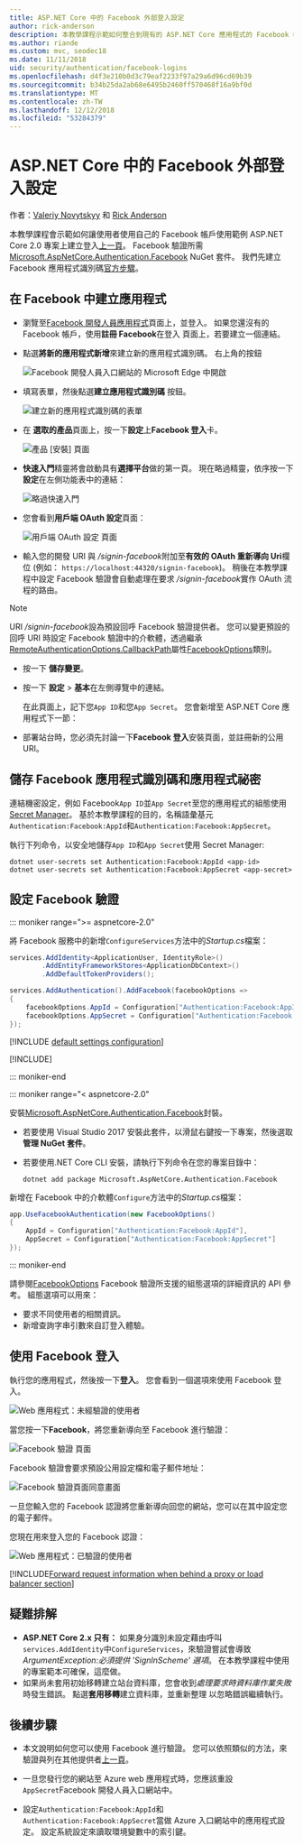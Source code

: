 ```yaml
---
title: ASP.NET Core 中的 Facebook 外部登入設定
author: rick-anderson
description: 本教學課程示範如何整合到現有的 ASP.NET Core 應用程式的 Facebook 帳戶使用者驗證。
ms.author: riande
ms.custom: mvc, seodec18
ms.date: 11/11/2018
uid: security/authentication/facebook-logins
ms.openlocfilehash: d4f3e210b0d3c79eaf2233f97a29a6d96cd69b39
ms.sourcegitcommit: b34b25da2ab68e6495b2460ff570468f16a9bf0d
ms.translationtype: MT
ms.contentlocale: zh-TW
ms.lasthandoff: 12/12/2018
ms.locfileid: "53284379"
---
```

# <a name="facebook-external-login-setup-in-aspnet-core"></a>ASP.NET Core 中的 Facebook 外部登入設定

作者：[Valeriy Novytskyy](https://github.com/01binary) 和 [Rick Anderson](https://twitter.com/RickAndMSFT)

本教學課程會示範如何讓使用者使用自己的 Facebook 帳戶使用範例 ASP.NET Core 2.0 專案上建立登入[上一頁](xref:security/authentication/social/index)。 Facebook 驗證所需[Microsoft.AspNetCore.Authentication.Facebook](https://www.nuget.org/packages/Microsoft.AspNetCore.Authentication.Facebook) NuGet 套件。 我們先建立 Facebook 應用程式識別碼[官方步驟](https://developers.facebook.com)。

## <a name="create-the-app-in-facebook"></a>在 Facebook 中建立應用程式

* 瀏覽至[Facebook 開發人員應用程式](https://developers.facebook.com/apps/)頁面上，並登入。 如果您還沒有的 Facebook 帳戶，使用**註冊 Facebook**在登入 頁面上，若要建立一個連結。

* 點選**將新的應用程式新增**來建立新的應用程式識別碼。 右上角的按鈕

   ![Facebook 開發人員入口網站的 Microsoft Edge 中開啟](index/_static/FBMyApps.png)

* 填寫表單，然後點選**建立應用程式識別碼** 按鈕。

  ![建立新的應用程式識別碼的表單](index/_static/FBNewAppId.png)

* 在 **選取的產品**頁面上，按一下**設定**上**Facebook 登入**卡。

  ![產品 [安裝] 頁面](index/_static/FBProductSetup.png)

* **快速入門**精靈將會啟動具有**選擇平台**做的第一頁。 現在略過精靈，依序按一下**設定**在左側功能表中的連結：

  ![略過快速入門](index/_static/FBSkipQuickStart.png)

* 您會看到**用戶端 OAuth 設定**頁面：

  ![用戶端 OAuth 設定 頁面](index/_static/FBOAuthSetup.png)

* 輸入您的開發 URI 與 */signin-facebook*附加至**有效的 OAuth 重新導向 Uri**欄位 (例如： `https://localhost:44320/signin-facebook`)。 稍後在本教學課程中設定 Facebook 驗證會自動處理在要求 */signin-facebook*實作 OAuth 流程的路由。

> [!NOTE]
> URI */signin-facebook*設為預設回呼 Facebook 驗證提供者。 您可以變更預設的回呼 URI 時設定 Facebook 驗證中的介軟體，透過繼承[RemoteAuthenticationOptions.CallbackPath](/dotnet/api/microsoft.aspnetcore.authentication.remoteauthenticationoptions.callbackpath)屬性[FacebookOptions](/dotnet/api/microsoft.aspnetcore.authentication.facebook.facebookoptions)類別。

* 按一下 **儲存變更**。

* 按一下 **設定** > **基本**在左側導覽中的連結。

  在此頁面上，記下您`App ID`和您`App Secret`。 您會新增至 ASP.NET Core 應用程式下一節：

* 部署站台時，您必須先討論一下**Facebook 登入**安裝頁面，並註冊新的公用 URI。

## <a name="store-facebook-app-id-and-app-secret"></a>儲存 Facebook 應用程式識別碼和應用程式祕密

連結機密設定，例如 Facebook`App ID`並`App Secret`至您的應用程式的組態使用[Secret Manager](xref:security/app-secrets)。 基於本教學課程的目的，名稱語彙基元`Authentication:Facebook:AppId`和`Authentication:Facebook:AppSecret`。

執行下列命令，以安全地儲存`App ID`和`App Secret`使用 Secret Manager:

```console
dotnet user-secrets set Authentication:Facebook:AppId <app-id>
dotnet user-secrets set Authentication:Facebook:AppSecret <app-secret>
```

## <a name="configure-facebook-authentication"></a>設定 Facebook 驗證

::: moniker range=">= aspnetcore-2.0"

將 Facebook 服務中的新增`ConfigureServices`方法中的*Startup.cs*檔案：

```csharp
services.AddIdentity<ApplicationUser, IdentityRole>()
        .AddEntityFrameworkStores<ApplicationDbContext>()
        .AddDefaultTokenProviders();

services.AddAuthentication().AddFacebook(facebookOptions =>
{
    facebookOptions.AppId = Configuration["Authentication:Facebook:AppId"];
    facebookOptions.AppSecret = Configuration["Authentication:Facebook:AppSecret"];
});
```

[!INCLUDE [default settings configuration](includes/default-settings.md)]

[!INCLUDE[](includes/chain-auth-providers.md)]

::: moniker-end

::: moniker range="< aspnetcore-2.0"

安裝[Microsoft.AspNetCore.Authentication.Facebook](https://www.nuget.org/packages/Microsoft.AspNetCore.Authentication.Facebook)封裝。

* 若要使用 Visual Studio 2017 安裝此套件，以滑鼠右鍵按一下專案，然後選取**管理 NuGet 套件**。
* 若要使用.NET Core CLI 安裝，請執行下列命令在您的專案目錄中：

   `dotnet add package Microsoft.AspNetCore.Authentication.Facebook`

新增在 Facebook 中的介軟體`Configure`方法中的*Startup.cs*檔案：

```csharp
app.UseFacebookAuthentication(new FacebookOptions()
{
    AppId = Configuration["Authentication:Facebook:AppId"],
    AppSecret = Configuration["Authentication:Facebook:AppSecret"]
});
```

::: moniker-end

請參閱[FacebookOptions](/dotnet/api/microsoft.aspnetcore.builder.facebookoptions) Facebook 驗證所支援的組態選項的詳細資訊的 API 參考。 組態選項可以用來：

* 要求不同使用者的相關資訊。
* 新增查詢字串引數來自訂登入體驗。

## <a name="sign-in-with-facebook"></a>使用 Facebook 登入

執行您的應用程式，然後按一下**登入**。 您會看到一個選項來使用 Facebook 登入。

![Web 應用程式：未經驗證的使用者](index/_static/DoneFacebook.png)

當您按一下**Facebook**，將您重新導向至 Facebook 進行驗證：

![Facebook 驗證 頁面](index/_static/FBLogin.png)

Facebook 驗證會要求預設公用設定檔和電子郵件地址：

![Facebook 驗證頁面同意畫面](index/_static/FBLoginDone.png)

一旦您輸入您的 Facebook 認證將您重新導向回您的網站，您可以在其中設定您的電子郵件。

您現在用來登入您的 Facebook 認證：

![Web 應用程式：已驗證的使用者](index/_static/Done.png)

[!INCLUDE[Forward request information when behind a proxy or load balancer section](includes/forwarded-headers-middleware.md)]

## <a name="troubleshooting"></a>疑難排解

* **ASP.NET Core 2.x 只有：** 如果身分識別未設定藉由呼叫`services.AddIdentity`中`ConfigureServices`，來驗證嘗試會導致*ArgumentException:必須提供 'SignInScheme' 選項*。 在本教學課程中使用的專案範本可確保，這麼做。
* 如果尚未套用初始移轉建立站台資料庫，您會收到*處理要求時資料庫作業失敗*時發生錯誤。 點選**套用移轉**建立資料庫，並重新整理 以忽略錯誤繼續執行。

## <a name="next-steps"></a>後續步驟

* 本文說明如何您可以使用 Facebook 進行驗證。 您可以依照類似的方法，來驗證與列在其他提供者[上一頁](xref:security/authentication/social/index)。

* 一旦您發行您的網站至 Azure web 應用程式時，您應該重設`AppSecret`Facebook 開發人員入口網站中。

* 設定`Authentication:Facebook:AppId`和`Authentication:Facebook:AppSecret`當做 Azure 入口網站中的應用程式設定。 設定系統設定來讀取環境變數中的索引鍵。
